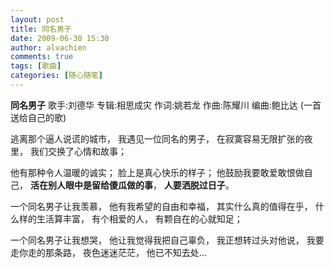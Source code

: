 ```yaml
---
layout: post
title: 同名男子
date: 2009-06-30 15:30
author: alvachien
comments: true
tags: [歌曲]
categories: [随心随笔]
---
```

**同名男子**
歌手:刘德华
专辑:相思成灾
作词:姚若龙
作曲:陈耀川
编曲:鲍比达
(一首送给自己的歌)

逃离那个逼人说谎的城市，
我遇见一位同名的男子，
在寂寞容易无限扩张的夜里，
我们交换了心情和故事；
 
他有那种令人温暖的诚实；
脸上是真心快乐的样子；
他鼓励我要敢爱敢恨做自己，
**活在别人眼中是留给傻瓜做的事**，
**人要洒脱过日子**。
 
一个同名男子让我羡慕，
他有我希望的自由和幸福，
其实什么真的值得在乎，
什么样的生活算丰富，
有个相爱的人，
有颗自在的心就知足；
 
一个同名男子让我想哭，
他让我觉得我把自己辜负，
我正想转过头对他说，
我要走你走的那条路，
夜色迷迷茫茫，
他已不知去处...

